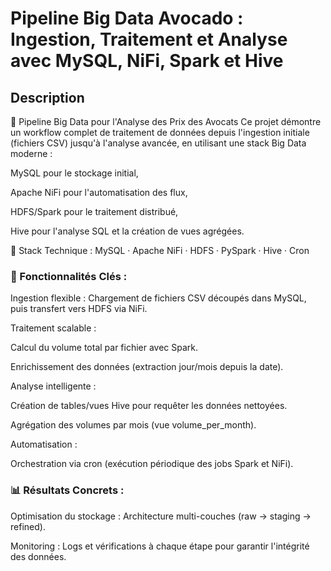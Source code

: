 # Pipeline Big Data Avocado : Ingestion, Traitement et Analyse avec MySQL, NiFi, Spark et Hive

## Description 
🥑 Pipeline Big Data pour l'Analyse des Prix des Avocats
Ce projet démontre un workflow complet de traitement de données depuis l'ingestion initiale (fichiers CSV) jusqu'à l'analyse avancée, en utilisant une stack Big Data moderne :

MySQL pour le stockage initial,

Apache NiFi pour l'automatisation des flux,

HDFS/Spark pour le traitement distribué,

Hive pour l'analyse SQL et la création de vues agrégées.

🔧 Stack Technique :
MySQL · Apache NiFi · HDFS · PySpark · Hive · Cron

### 🚀 Fonctionnalités Clés :

Ingestion flexible : Chargement de fichiers CSV découpés dans MySQL, puis transfert vers HDFS via NiFi.

Traitement scalable :

Calcul du volume total par fichier avec Spark.

Enrichissement des données (extraction jour/mois depuis la date).

Analyse intelligente :

Création de tables/vues Hive pour requêter les données nettoyées.

Agrégation des volumes par mois (vue volume_per_month).

Automatisation :

Orchestration via cron (exécution périodique des jobs Spark et NiFi).

### 📊 Résultats Concrets :

Optimisation du stockage : Architecture multi-couches (raw → staging → refined).

Monitoring : Logs et vérifications à chaque étape pour garantir l'intégrité des données.
